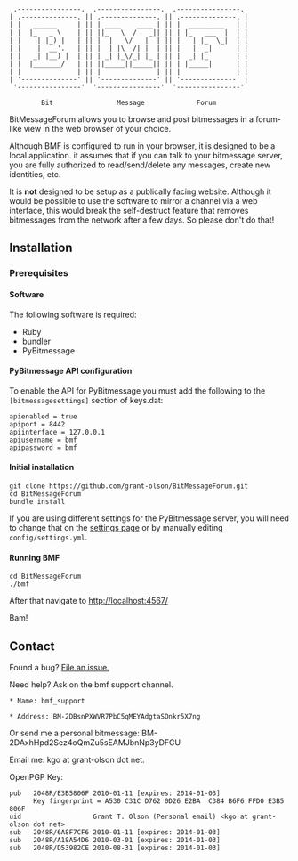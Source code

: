      .----------------.  .----------------.  .----------------. 
    | .--------------. || .--------------. || .--------------. |
    | |   ______     | || | ____    ____ | || |  _________   | |
    | |  |_   _ \    | || ||_   \  /   _|| || | |_   ___  |  | |
    | |    | |_) |   | || |  |   \/   |  | || |   | |_  \_|  | |
    | |    |  __'.   | || |  | |\  /| |  | || |   |  _|      | |
    | |   _| |__) |  | || | _| |_\/_| |_ | || |  _| |_       | |
    | |  |_______/   | || ||_____||_____|| || | |_____|      | |
    | |              | || |              | || |              | |
    | '--------------' || '--------------' || '--------------' |
     '----------------'  '----------------'  '----------------' 

            Bit                Message             Forum

BitMessageForum allows you to browse and post bitmessages in a
forum-like view in the web browser of your choice.

Although BMF is configured to run in your browser, it is designed to
be a local application.  it assumes that if you can talk to your
bitmessage server, you are fully authorized to read/send/delete any
messages, create new identities, etc.

It is **not** designed to be setup as a publically facing website.
Although it would be possible to use the software to mirror a channel
via a web interface, this would break the self-destruct feature that
removes bitmessages from the network after a few days. So please don't
do that!

## Installation

### Prerequisites

#### Software

The following software is required:

* Ruby
* bundler
* PyBitmessage

#### PyBitmessage API configuration

To enable the API for PyBitmessage you must add the following to
the `[bitmessagesettings]` section of keys.dat:

    apienabled = true
    apiport = 8442
    apiinterface = 127.0.0.1
    apiusername = bmf
    apipassword = bmf

#### Initial installation

    git clone https://github.com/grant-olson/BitMessageForum.git
    cd BitMessageForum
    bundle install

If you are using different settings for the PyBitmessage server, you
will need to change that on the [settings
page](http://localhost:4567/settings/) or by manually editing
`config/settings.yml`.

#### Running BMF

    cd BitMessageForum
    ./bmf

After that navigate to [http://localhost:4567/](http://localhost:4567/)

Bam!

## Contact

Found a bug? [File an issue.](https://github.com/grant-olson/BitMessageForum/issues)

Need help?  Ask on the bmf support channel.

    * Name: bmf_support
    
    * Address: BM-2DBsnPXWVR7PbC5qMEYAdgtaSQnkr5X7ng 

Or send me a personal bitmessage: BM-2DAxhHpd2Sez4oQmZu5sEAMJbnNp3yDFCU 

Email me:  kgo at grant-olson dot net.

OpenPGP Key:

    pub   2048R/E3B5806F 2010-01-11 [expires: 2014-01-03]
          Key fingerprint = A530 C31C D762 0D26 E2BA  C384 B6F6 FFD0 E3B5 806F
    uid                  Grant T. Olson (Personal email) <kgo at grant-olson dot net>
    sub   2048R/6A8F7CF6 2010-01-11 [expires: 2014-01-03]
    sub   2048R/A18A54D6 2010-03-01 [expires: 2014-01-03]
    sub   2048R/D53982CE 2010-08-31 [expires: 2014-01-03]
